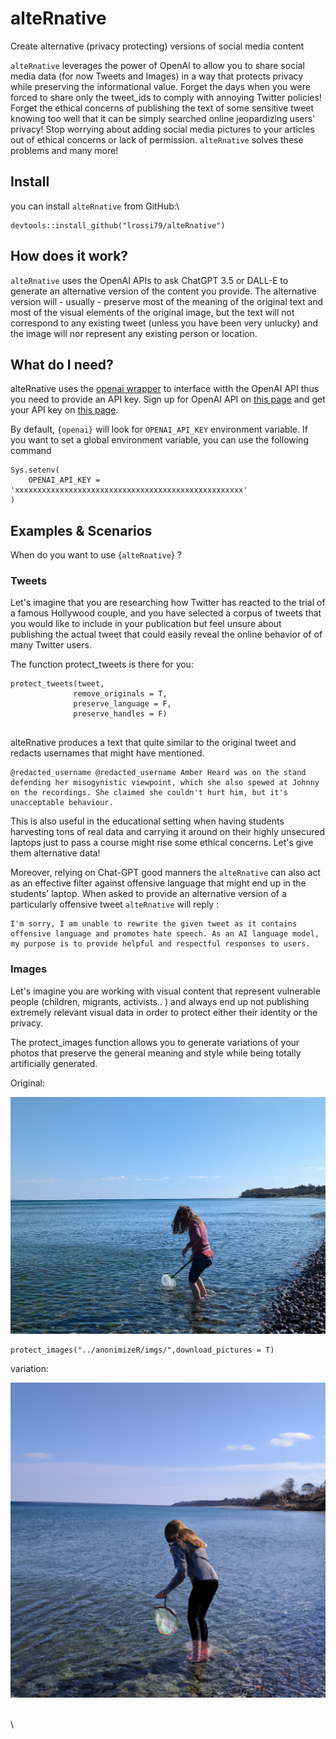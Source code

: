# alteRnative

Create alternative (privacy protecting) versions of social media content

`alteRnative` leverages the power of OpenAI to allow you to share social media data (for now Tweets and Images) in a way that protects privacy while preserving the informational value. Forget the days when you were forced to share only the tweet_ids to comply with annoying Twitter policies! Forget the ethical concerns of publishing the text of some sensitive tweet knowing too well that it can be simply searched online jeopardizing users' privacy! Stop worrying about adding social media pictures to your articles out of ethical concerns or lack of permission. `alteRnative` solves these problems and many more!

## Install

you can install `alteRnative` from GitHub:\

```         
devtools::install_github("lrossi79/alteRnative")
```

## How does it work?

`alteRnative` uses the OpenAI APIs to ask ChatGPT 3.5 or DALL-E to generate an alternative version of the content you provide. The alternative version will - usually - preserve most of the meaning of the original text and most of the visual elements of the original image, but the text will not correspond to any existing tweet (unless you have been very unlucky) and the image will nor represent any existing person or location.

## What do I need?

alteRnative uses the [openai wrapper](https://github.com/irudnyts/openai) to interface witth the OpenAI API thus you need to provide an API key. Sign up for OpenAI API on [this page](https://openai.com/api/) and get your API key on [this page](https://platform.openai.com/).

By default, `{openai}` will look for `OPENAI_API_KEY` environment variable. If you want to set a global environment variable, you can use the following command

```         
Sys.setenv(
    OPENAI_API_KEY = 'xxxxxxxxxxxxxxxxxxxxxxxxxxxxxxxxxxxxxxxxxxxxxxxxxxx'
)
```

## Examples & Scenarios

When do you want to use {`alteRnative`} ?

### Tweets

Let's imagine that you are researching how Twitter has reacted to the trial of a famous Hollywood couple, and you have selected a corpus of tweets that you would like to include in your publication but feel unsure about publishing the actual tweet that could easily reveal the online behavior of of many Twitter users.

The function protect_tweets is there for you:

```         
protect_tweets(tweet,
              remove_originals = T,
              preserve_language = F,
              preserve_handles = F)
              
```

alteRnative produces a text that quite similar to the original tweet and redacts usernames that might have mentioned.

```         
@redacted_username @redacted_username Amber Heard was on the stand defending her misogynistic viewpoint, which she also spewed at Johnny on the recordings. She claimed she couldn't hurt him, but it's unacceptable behaviour.
```

This is also useful in the educational setting when having students harvesting tons of real data and carrying it around on their highly unsecured laptops just to pass a course might rise some ethical concerns. Let's give them alternative data!

Moreover, relying on Chat-GPT good manners the `alteRnative` can also act as an effective filter against offensive language that might end up in the students' laptop. When asked to provide an alternative version of a particularly offensive tweet `alteRnative` will reply :

```         
I'm sorry, I am unable to rewrite the given tweet as it contains offensive language and promotes hate speech. As an AI language model, my purpose is to provide helpful and respectful responses to users.
```

### Images

Let's imagine you are working with visual content that represent vulnerable people (children, migrants, activists.. ) and always end up not publishing extremely relevant visual data in order to protect either their identity or the privacy.

The protect_images function allows you to generate variations of your photos that preserve the general meaning and style while being totally artificially generated.

Original:

![](images/kid.png)

```         
protect_images("../anonimizeR/imgs/",download_pictures = T)
```

variation:

![](images/varied_kid.png)

\
\
